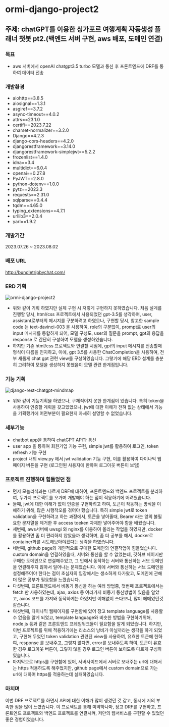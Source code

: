 # ormi-django-project2

## 주제: chatGPT를 이용한 싱가포르 여행계획 자동생성 플래너 챗봇 pt2.(백엔드 서버 구현, aws 배포, 도메인 연결)

### 목표
- aws 서버에서 openAI chatgpt3.5 turbo 모델과 통신 후 프론트엔드에 DRF를 통하여 데이터 전송

### 개발환경
- aiohttp==3.8.5
- aiosignal==1.3.1
- asgiref==3.7.2
- async-timeout==4.0.2
- attrs==23.1.0
- certifi==2023.7.22
- charset-normalizer==3.2.0
- Django==4.2.3
- django-cors-headers==4.2.0
- djangorestframework==3.14.0
- djangorestframework-simplejwt==5.2.2
- frozenlist==1.4.0
- idna==3.4
- multidict==6.0.4
- openai==0.27.8
- PyJWT==2.8.0
- python-dotenv==1.0.0
- pytz==2023.3
- requests==2.31.0
- sqlparse==0.4.4
- tqdm==4.65.0
- typing_extensions==4.7.1
- urllib3==2.0.4
- yarl==1.9.2

### 개발기간
2023.07.26 ~ 2023.08.02

### 배포 URL
http://bundletripbychat.com/

### ERD 기획
![ormi-django-project2](https://github.com/sunse-kwon/ormi-django-project2/assets/94329884/26a4dad7-a963-48b0-b07a-a05392a25204)

- 위와 같이 기획 하였지만 실제 구현 시 저렇게 구현하지 못하였습니다. 처음 설계를 진행할 당시, html/css 프로젝트에서 사용되었던 gpt-3.5를 생각하여, user, assistant로부터의 메시지를 구분하려고 하였으나, 구현할 당시, 참고한 sample code 는 text-davinci-003 을 사용하여, role의 구분없이, prompt로 user의 input 메시지를 통합하게 되어, 모델 구성도, user의 질문을 prompt, gpt의 응답을 response 로 간단히 구성하여 모델을 생성하였습니다.
- 하지만 기존 html/css 프로젝트와 연결할 시점에, gpt의 input 메시지를 전송할때 형식이 다름을 인지하고, 이에, gpt 3.5를 사용한 ChatCompletion을 사용하여, 전부 새롭게 chat gpt 관련 view를 구성하였습니다. 그렇기에 해당 ERD 설계를 충분히 고려하여 모델을 생성하지 못했음이 모델 관련 한계점입니다. 

### 기능 기획
![django-rest-chatgpt-mindmap](https://github.com/sunse-kwon/ormi-django-project2/assets/94329884/fbfaf79e-45d9-4a63-ba19-d2d4b1ea6445)

- 위와 같이 기능기획을 하였으나, 구체적이지 못한 한계점이 있습니다. 특히 token을 사용하여 인증할 계획을 갖고있었으나, jwt에 대한 이해가 전혀 없는 상태에서 기능을 기획했기에 어떤부분이 필요한지 자세히 설명할 수 없었습니다. 

### 세부기능
- chatbot app을 통하여 chatGPT API과 통신
- user app 을 통하여 회원가입 기능 구현, simple jwt를 활용하여  로그인, token refresh 기능 구현
- project 내의 view.py 에서 jwt validation 기능 구현, 이를 활용하여 다이나믹 웹페이지 버튼을 구현 (로그인된 사용자에 한하여 로그아웃 버튼이 보임)
  

### 프로젝트 진행하며 힘들었던 점
- 먼저 모놀리식과는 다르게 DRF에 대하여, 프론트엔드와 백엔드 프로젝트를 분리하여, 두가지 프로젝트를 오가며 개발해야 하는 점이 적응하기에 어려웠습니다.
- 둘째, jwt에 대한 이해가 없이 인증을 구현하려고 하여, 토큰이 작동하는 방식을 이해하기 위해, 많은 시행착오를 겪어야 했습니다. 특히 simple jwt로 token validation을 구현하려고 하는 과정에서, 토큰을 넣어줄때, Bearer 라는 앞의 불필요한 문자열을 제거한 후 access toeken 자체만 넣어주어야 함을 배웠습니다.
- 세번째, aws서버에 uwsgi 와 nginx를 이용하여 올리는 작업을 하였지만, docker를 활용하면 좀 더 편리하지 않았을까 생각하며, 좀 더 공부를 해서, docker로 container화를 시도해보아야겠다는 생각을 하였습니다.
- 네번째, github page와 개인적으로 구매한 도메인의 연결작업이 힘들었습니다. custom domain을 연결하였을때, 서버와 통신을 할 수 없었는데, 깃허브 페이지만 구매한 도메인으로 연결해주었고, 그 안에서 동작하는 서버와 통신하는 서브 도메인을 연결해주지 않아서 일어나는 문제였습니다. 이에 서버와 통신하는 서브 도메인을 설정해주어야 한다는 점이 초심자의 입장에서는 생소하게 다가왔고, 도메인에 관해 더 많은 공부가 필요함을 느꼈습니다.
- 다섯번째, 프론트엔드에서 비동기 통신을 하는 여러 방법중, 첫번째 프로젝트에서는 fetch 만 사용하였는데, ajax, axios 등 여러가지 비동기 통신방법이 있음을 알았고, axios 코드를 가져와 동작하게는 하였지만 이해없이 쓰다보니, 많이 헤메었던것 같습니다.
- 여섯번째, 다이나믹 웹페이지를 구현함에 있어 장고 template language를 사용할 수 없음을 알게 되었고, template language와 비슷한 방법을 구현하기위해, node.js 등과 같은 프론트엔드 프레임워크들이 필요함을 알게 되었습니다. 하지만, 이번 프로젝트를 위해 적용하기에는 리소스의 낭비가 아닐까라는 생각을 하게 되었고, 구현해 두었던 token validation 관련된 view를 사용하여, 유효한 토큰에 한하여, response 를 보내주고, 그렇지 않다면, error를 보내주도록 하여, 토큰이 유효한 경우 로그아웃 버튼이, 그렇지 않을 경우 로그인 버튼이 보이도록 다르게 구성하였습니다.
- 마지막으로 https를 구현함에 있어, 서버사이드에서 서버로 보내주는 url에 대해서는 https 적용하도록 해주었지만, github page에서 custom domain으로 가는 url에 대하여 https를 적용하는데 실패하였습니다. 

### 마치며
이번 DRF 프로젝트를 하면서 API에 대한 이해가 많이 생겼던 것 같고, 동시에 저의 부족한 점을 많이 느꼈습니다. 이 프로젝트를 통해 미약하나마, 장고 DRF를 구현하고, 프론트엔드 프로젝트와 백엔드 프로젝트를 연결시켜, 저만의 웹서비스를 구현할 수 있었던 좋은 경험이었습니다. 
